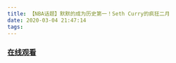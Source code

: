 ```yaml
---
title: 【NBA话题】默默的成为历史第一！Seth Curry的疯狂二月
date: 2020-03-04 21:47:14
tags:
---
```


### <a href="https://www.weibo.com/tv/v/Ix5kt4jIr?fid=1034:4478852143972357" target="_blank">在线观看</a>


